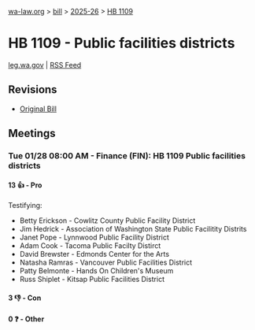 [wa-law.org](/) > [bill](/bill/) > [2025-26](/bill/2025-26/) > [HB 1109](/bill/2025-26/hb/1109/)

# HB 1109 - Public facilities districts
[leg.wa.gov](https://app.leg.wa.gov/billsummary?BillNumber=1109&Year=2025&Initiative=false) | [RSS Feed](./rss.xml)

## Revisions
* [Original Bill](1/)

## Meetings
### Tue 01/28 08:00 AM - Finance (FIN): HB 1109 Public facilities districts
#### 13 👍 - Pro
Testifying:
* Betty Erickson - Cowlitz County Public Facility District
* Jim Hedrick - Association of Washington State Public Facilitity Distrits
* Janet Pope - Lynnwood Public Facility District
* Adam Cook - Tacoma Public Facilty Distirct
* David Brewster - Edmonds Center for the Arts
* Natasha Ramras - Vancouver Public Facilities District
* Patty Belmonte - Hands On Children's Museum
* Russ Shiplet - Kitsap Public Facilities District

#### 3 👎 - Con

#### 0 ❓ - Other
